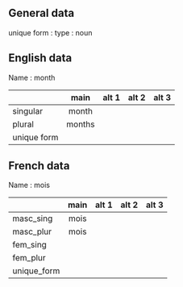 ## General data

unique form :
type : noun

## English data

Name : month

|             |  main  | alt 1 | alt 2 | alt 3 |
| :---------- | :----: | :---: | :---: | ----- |
| singular    | month  |       |       |       |
| plural      | months |       |       |       |
| unique form |        |       |       |       |

## French data

Name : mois

|             | main | alt 1 | alt 2 | alt 3 |
| :---------- | :--: | :---: | :---: | :---: |
| masc_sing   | mois |       |       |       |
| masc_plur   | mois |       |       |       |
| fem_sing    |      |       |       |       |
| fem_plur    |      |       |       |       |
| unique_form |      |       |       |       |


